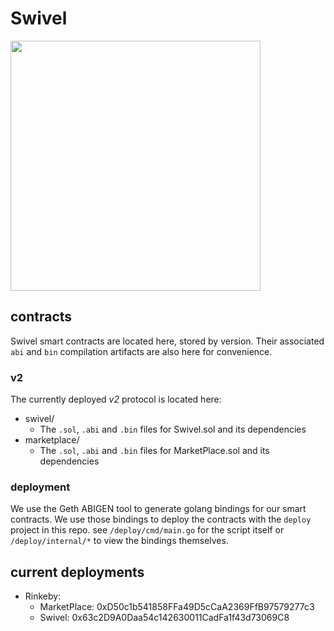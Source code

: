# Swivel

<img src="https://user-images.githubusercontent.com/62613746/111923535-1cddbd00-8a76-11eb-80fa-853acfc789e3.png" width="400px">

## contracts
Swivel smart contracts are located here, stored by version. Their associated `abi` and `bin` compilation artifacts are also here for convenience.

### v2
The currently deployed *v2* protocol is located here:
* swivel/
  * The `.sol`, `.abi` and `.bin` files for Swivel.sol and its dependencies
* marketplace/
  * The `.sol`, `.abi` and `.bin` files for MarketPlace.sol and its dependencies

### deployment
We use the Geth ABIGEN tool to generate golang bindings for our smart contracts. We use those bindings to deploy the contracts with the
`deploy` project in this repo. see `/deploy/cmd/main.go` for the script itself or `/deploy/internal/*` to view the bindings themselves.

## current deployments
* Rinkeby:
  * MarketPlace: 0xD50c1b541858FFa49D5cCaA2369FfB97579277c3
  * Swivel: 0x63c2D9A0Daa54c142630011CadFa1f43d73069C8
